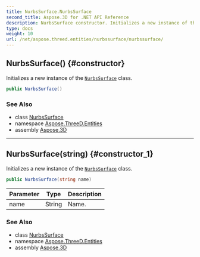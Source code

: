 ```yaml
---
title: NurbsSurface.NurbsSurface
second_title: Aspose.3D for .NET API Reference
description: NurbsSurface constructor. Initializes a new instance of the NurbsSurface class
type: docs
weight: 10
url: /net/aspose.threed.entities/nurbssurface/nurbssurface/
---
```

## NurbsSurface() {#constructor}

Initializes a new instance of the [`NurbsSurface`](../) class.

```csharp
public NurbsSurface()
```

### See Also

* class [NurbsSurface](../)
* namespace [Aspose.ThreeD.Entities](../../nurbssurface/)
* assembly [Aspose.3D](../../../)

---

## NurbsSurface(string) {#constructor_1}

Initializes a new instance of the [`NurbsSurface`](../) class.

```csharp
public NurbsSurface(string name)
```

| Parameter | Type | Description |
| --- | --- | --- |
| name | String | Name. |

### See Also

* class [NurbsSurface](../)
* namespace [Aspose.ThreeD.Entities](../../nurbssurface/)
* assembly [Aspose.3D](../../../)


